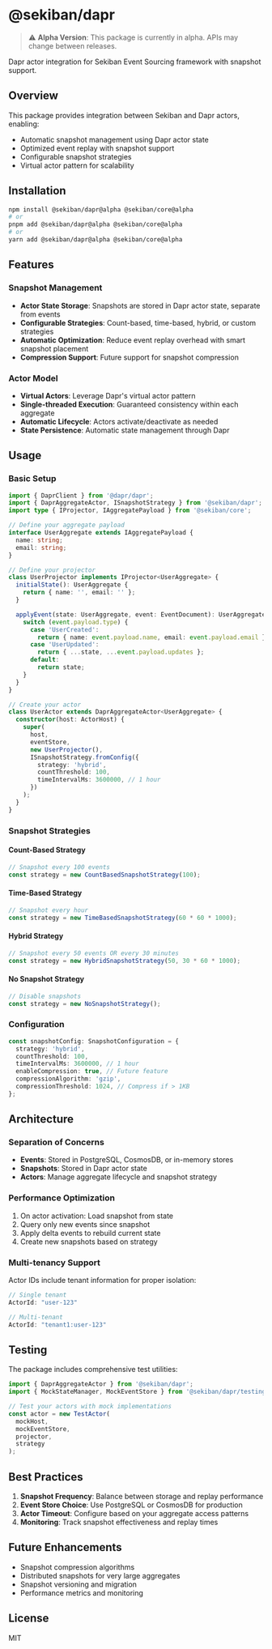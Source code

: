 # @sekiban/dapr

> ⚠️ **Alpha Version**: This package is currently in alpha. APIs may change between releases.

Dapr actor integration for Sekiban Event Sourcing framework with snapshot support.

## Overview

This package provides integration between Sekiban and Dapr actors, enabling:
- Automatic snapshot management using Dapr actor state
- Optimized event replay with snapshot support
- Configurable snapshot strategies
- Virtual actor pattern for scalability

## Installation

```bash
npm install @sekiban/dapr@alpha @sekiban/core@alpha
# or
pnpm add @sekiban/dapr@alpha @sekiban/core@alpha
# or
yarn add @sekiban/dapr@alpha @sekiban/core@alpha
```

## Features

### Snapshot Management
- **Actor State Storage**: Snapshots are stored in Dapr actor state, separate from events
- **Configurable Strategies**: Count-based, time-based, hybrid, or custom strategies
- **Automatic Optimization**: Reduce event replay overhead with smart snapshot placement
- **Compression Support**: Future support for snapshot compression

### Actor Model
- **Virtual Actors**: Leverage Dapr's virtual actor pattern
- **Single-threaded Execution**: Guaranteed consistency within each aggregate
- **Automatic Lifecycle**: Actors activate/deactivate as needed
- **State Persistence**: Automatic state management through Dapr

## Usage

### Basic Setup

```typescript
import { DaprClient } from '@dapr/dapr';
import { DaprAggregateActor, ISnapshotStrategy } from '@sekiban/dapr';
import type { IProjector, IAggregatePayload } from '@sekiban/core';

// Define your aggregate payload
interface UserAggregate extends IAggregatePayload {
  name: string;
  email: string;
}

// Define your projector
class UserProjector implements IProjector<UserAggregate> {
  initialState(): UserAggregate {
    return { name: '', email: '' };
  }

  applyEvent(state: UserAggregate, event: EventDocument): UserAggregate {
    switch (event.payload.type) {
      case 'UserCreated':
        return { name: event.payload.name, email: event.payload.email };
      case 'UserUpdated':
        return { ...state, ...event.payload.updates };
      default:
        return state;
    }
  }
}

// Create your actor
class UserActor extends DaprAggregateActor<UserAggregate> {
  constructor(host: ActorHost) {
    super(
      host,
      eventStore,
      new UserProjector(),
      ISnapshotStrategy.fromConfig({
        strategy: 'hybrid',
        countThreshold: 100,
        timeIntervalMs: 3600000, // 1 hour
      })
    );
  }
}
```

### Snapshot Strategies

#### Count-Based Strategy
```typescript
// Snapshot every 100 events
const strategy = new CountBasedSnapshotStrategy(100);
```

#### Time-Based Strategy
```typescript
// Snapshot every hour
const strategy = new TimeBasedSnapshotStrategy(60 * 60 * 1000);
```

#### Hybrid Strategy
```typescript
// Snapshot every 50 events OR every 30 minutes
const strategy = new HybridSnapshotStrategy(50, 30 * 60 * 1000);
```

#### No Snapshot Strategy
```typescript
// Disable snapshots
const strategy = new NoSnapshotStrategy();
```

### Configuration

```typescript
const snapshotConfig: SnapshotConfiguration = {
  strategy: 'hybrid',
  countThreshold: 100,
  timeIntervalMs: 3600000, // 1 hour
  enableCompression: true, // Future feature
  compressionAlgorithm: 'gzip',
  compressionThreshold: 1024, // Compress if > 1KB
};
```

## Architecture

### Separation of Concerns
- **Events**: Stored in PostgreSQL, CosmosDB, or in-memory stores
- **Snapshots**: Stored in Dapr actor state
- **Actors**: Manage aggregate lifecycle and snapshot strategy

### Performance Optimization
1. On actor activation: Load snapshot from state
2. Query only new events since snapshot
3. Apply delta events to rebuild current state
4. Create new snapshots based on strategy

### Multi-tenancy Support
Actor IDs include tenant information for proper isolation:
```typescript
// Single tenant
ActorId: "user-123"

// Multi-tenant
ActorId: "tenant1:user-123"
```

## Testing

The package includes comprehensive test utilities:

```typescript
import { DaprAggregateActor } from '@sekiban/dapr';
import { MockStateManager, MockEventStore } from '@sekiban/dapr/testing';

// Test your actors with mock implementations
const actor = new TestActor(
  mockHost,
  mockEventStore,
  projector,
  strategy
);
```

## Best Practices

1. **Snapshot Frequency**: Balance between storage and replay performance
2. **Event Store Choice**: Use PostgreSQL or CosmosDB for production
3. **Actor Timeout**: Configure based on your aggregate access patterns
4. **Monitoring**: Track snapshot effectiveness and replay times

## Future Enhancements

- Snapshot compression algorithms
- Distributed snapshots for very large aggregates
- Snapshot versioning and migration
- Performance metrics and monitoring

## License

MIT